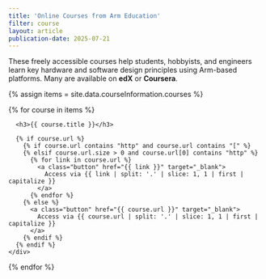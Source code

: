 ```yaml
---
title: 'Online Courses from Arm Education'
filter: course
layout: article
publication-date: 2025-07-21
---
```


<p>
  These freely accessible courses help students, hobbyists, and engineers learn key hardware and software design principles using Arm-based platforms. Many are available on <strong>edX</strong> or <strong>Coursera</strong>.
</p>


<!-- Grid Container -->
{% assign items = site.data.courseInformation.courses %}

<div class="course-grid" id="course-grid">
  {% for course in items %}
    <div class="course-card" 
    data-keywords="{{ course.subjects | join: ' ' }} {{ course.platform | join: ' ' }} {{ course['sw-hw'] | join: ' ' }} {{ course.level | join: ' ' }} {{ course.publisher | join: ' ' }}"
          data-title="{{ course.title | downcase | escape }}"
         data-description="{{ course.description | strip_html | downcase | escape }}">
    
      <h3>{{ course.title }}</h3>

      {% if course.url %}
        {% if course.url contains "http" and course.url contains "[" %}
        {% elsif course.url.size > 0 and course.url[0] contains "http" %}
          {% for link in course.url %}
            <a class="button" href="{{ link }}" target="_blank">
              Access via {{ link | split: '.' | slice: 1, 1 | first | capitalize }}
            </a>
          {% endfor %}
        {% else %}
          <a class="button" href="{{ course.url }}" target="_blank">
            Access via {{ course.url | split: '.' | slice: 1, 1 | first | capitalize }}
          </a>
        {% endif %}
      {% endif %}
    </div>
  {% endfor %}
</div>
